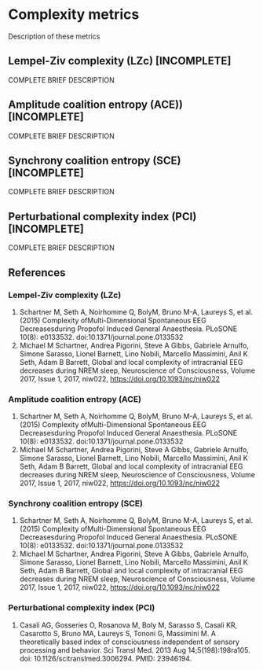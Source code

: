 # Complexity metrics
Description of these metrics

## Lempel-Ziv complexity (LZc) [INCOMPLETE]
COMPLETE BRIEF DESCRIPTION

## Amplitude coalition entropy (ACE)) [INCOMPLETE]
COMPLETE BRIEF DESCRIPTION

## Synchrony coalition entropy (SCE) [INCOMPLETE]
COMPLETE BRIEF DESCRIPTION

## Perturbational complexity index (PCI) [INCOMPLETE]
COMPLETE BRIEF DESCRIPTION

## References

### Lempel-Ziv complexity (LZc)
1. Schartner M, Seth A, Noirhomme Q, BolyM, Bruno M-A, Laureys S, et al. (2015) Complexity ofMulti-Dimensional Spontaneous EEG Decreasesduring Propofol Induced General Anaesthesia. PLoSONE 10(8): e0133532. doi:10.1371/journal.pone.0133532
2. Michael M Schartner, Andrea Pigorini, Steve A Gibbs, Gabriele Arnulfo, Simone Sarasso, Lionel Barnett, Lino Nobili, Marcello Massimini, Anil K Seth, Adam B Barrett, Global and local complexity of intracranial EEG decreases during NREM sleep, Neuroscience of Consciousness, Volume 2017, Issue 1, 2017, niw022, https://doi.org/10.1093/nc/niw022

### Amplitude coalition entropy (ACE)
1. Schartner M, Seth A, Noirhomme Q, BolyM, Bruno M-A, Laureys S, et al. (2015) Complexity ofMulti-Dimensional Spontaneous EEG Decreasesduring Propofol Induced General Anaesthesia. PLoSONE 10(8): e0133532. doi:10.1371/journal.pone.0133532
2. Michael M Schartner, Andrea Pigorini, Steve A Gibbs, Gabriele Arnulfo, Simone Sarasso, Lionel Barnett, Lino Nobili, Marcello Massimini, Anil K Seth, Adam B Barrett, Global and local complexity of intracranial EEG decreases during NREM sleep, Neuroscience of Consciousness, Volume 2017, Issue 1, 2017, niw022, https://doi.org/10.1093/nc/niw022

### Synchrony coalition entropy (SCE)
1. Schartner M, Seth A, Noirhomme Q, BolyM, Bruno M-A, Laureys S, et al. (2015) Complexity ofMulti-Dimensional Spontaneous EEG Decreasesduring Propofol Induced General Anaesthesia. PLoSONE 10(8): e0133532. doi:10.1371/journal.pone.0133532
2. Michael M Schartner, Andrea Pigorini, Steve A Gibbs, Gabriele Arnulfo, Simone Sarasso, Lionel Barnett, Lino Nobili, Marcello Massimini, Anil K Seth, Adam B Barrett, Global and local complexity of intracranial EEG decreases during NREM sleep, Neuroscience of Consciousness, Volume 2017, Issue 1, 2017, niw022, https://doi.org/10.1093/nc/niw022

### Perturbational complexity index (PCI)
1. Casali AG, Gosseries O, Rosanova M, Boly M, Sarasso S, Casali KR, Casarotto S, Bruno MA, Laureys S, Tononi G, Massimini M. A theoretically based index of consciousness independent of sensory processing and behavior. Sci Transl Med. 2013 Aug 14;5(198):198ra105. doi: 10.1126/scitranslmed.3006294. PMID: 23946194.